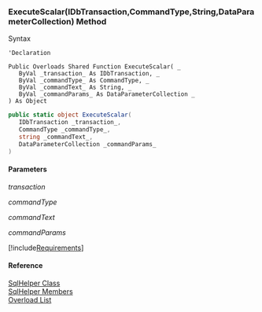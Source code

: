 ﻿### ExecuteScalar(IDbTransaction,CommandType,String,DataParameterCollection) Method

Syntax

```vbnet
'Declaration

Public Overloads Shared Function ExecuteScalar( _
   ByVal _transaction_ As IDbTransaction, _
   ByVal _commandType_ As CommandType, _
   ByVal _commandText_ As String, _
   ByVal _commandParams_ As DataParameterCollection _
) As Object
```

```csharp
public static object ExecuteScalar( 
   IDbTransaction _transaction_,
   CommandType _commandType_,
   string _commandText_,
   DataParameterCollection _commandParams_
)
```

#### Parameters

_transaction_

_commandType_

_commandText_

_commandParams_

[!include[Requirements](../partials/requirements.md)]

#### Reference

[SqlHelper Class](FChoice.Common~FChoice.Common.Data.SqlHelper.md)  
[SqlHelper Members](FChoice.Common~FChoice.Common.Data.SqlHelper_members.md)  
[Overload List](FChoice.Common~FChoice.Common.Data.SqlHelper~ExecuteScalar.md)